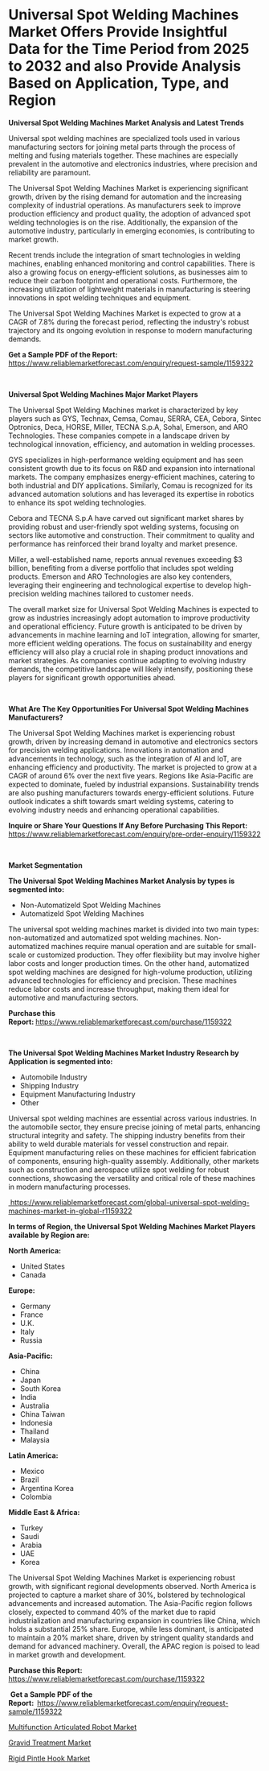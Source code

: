 <p><h1>Universal Spot Welding Machines Market Offers Provide Insightful Data for the Time Period from 2025 to 2032 and also Provide Analysis Based on Application, Type, and Region</h1></p><p><strong>Universal Spot Welding Machines Market Analysis and Latest Trends</strong></p>
<p><p>Universal spot welding machines are specialized tools used in various manufacturing sectors for joining metal parts through the process of melting and fusing materials together. These machines are especially prevalent in the automotive and electronics industries, where precision and reliability are paramount. </p><p>The Universal Spot Welding Machines Market is experiencing significant growth, driven by the rising demand for automation and the increasing complexity of industrial operations. As manufacturers seek to improve production efficiency and product quality, the adoption of advanced spot welding technologies is on the rise. Additionally, the expansion of the automotive industry, particularly in emerging economies, is contributing to market growth.</p><p>Recent trends include the integration of smart technologies in welding machines, enabling enhanced monitoring and control capabilities. There is also a growing focus on energy-efficient solutions, as businesses aim to reduce their carbon footprint and operational costs. Furthermore, the increasing utilization of lightweight materials in manufacturing is steering innovations in spot welding techniques and equipment.</p><p>The Universal Spot Welding Machines Market is expected to grow at a CAGR of 7.8% during the forecast period, reflecting the industry's robust trajectory and its ongoing evolution in response to modern manufacturing demands.</p></p>
<p><strong>Get a Sample PDF of the Report:&nbsp;</strong> <a href="https://www.reliablemarketforecast.com/enquiry/request-sample/1159322?utm_campaign=1840&utm_medium=2&utm_source=Github&utm_content=ia&utm_term=22032025&utm_id=universal-spot-welding-machines">https://www.reliablemarketforecast.com/enquiry/request-sample/1159322</a></p>
<p>&nbsp;</p>
<p><strong>Universal Spot Welding Machines Major Market Players</strong></p>
<p><p>The Universal Spot Welding Machines market is characterized by key players such as GYS, Technax, Cemsa, Comau, SERRA, CEA, Cebora, Sintec Optronics, Deca, HORSE, Miller, TECNA S.p.A, Sohal, Emerson, and ARO Technologies. These companies compete in a landscape driven by technological innovation, efficiency, and automation in welding processes.</p><p>GYS specializes in high-performance welding equipment and has seen consistent growth due to its focus on R&D and expansion into international markets. The company emphasizes energy-efficient machines, catering to both industrial and DIY applications. Similarly, Comau is recognized for its advanced automation solutions and has leveraged its expertise in robotics to enhance its spot welding technologies.</p><p>Cebora and TECNA S.p.A have carved out significant market shares by providing robust and user-friendly spot welding systems, focusing on sectors like automotive and construction. Their commitment to quality and performance has reinforced their brand loyalty and market presence.</p><p>Miller, a well-established name, reports annual revenues exceeding $3 billion, benefiting from a diverse portfolio that includes spot welding products. Emerson and ARO Technologies are also key contenders, leveraging their engineering and technological expertise to develop high-precision welding machines tailored to customer needs.</p><p>The overall market size for Universal Spot Welding Machines is expected to grow as industries increasingly adopt automation to improve productivity and operational efficiency. Future growth is anticipated to be driven by advancements in machine learning and IoT integration, allowing for smarter, more efficient welding operations. The focus on sustainability and energy efficiency will also play a crucial role in shaping product innovations and market strategies. As companies continue adapting to evolving industry demands, the competitive landscape will likely intensify, positioning these players for significant growth opportunities ahead.</p></p>
<p>&nbsp;</p>
<p><strong>What Are The Key Opportunities For Universal Spot Welding Machines Manufacturers?</strong></p>
<p><p>The Universal Spot Welding Machines market is experiencing robust growth, driven by increasing demand in automotive and electronics sectors for precision welding applications. Innovations in automation and advancements in technology, such as the integration of AI and IoT, are enhancing efficiency and productivity. The market is projected to grow at a CAGR of around 6% over the next five years. Regions like Asia-Pacific are expected to dominate, fueled by industrial expansions. Sustainability trends are also pushing manufacturers towards energy-efficient solutions. Future outlook indicates a shift towards smart welding systems, catering to evolving industry needs and enhancing operational capabilities.</p></p>
<p><strong>Inquire or Share Your Questions If Any Before Purchasing This Report:</strong> <a href="https://www.reliablemarketforecast.com/enquiry/pre-order-enquiry/1159322?utm_campaign=1840&utm_medium=2&utm_source=Github&utm_content=ia&utm_term=22032025&utm_id=universal-spot-welding-machines">https://www.reliablemarketforecast.com/enquiry/pre-order-enquiry/1159322</a></p>
<p>&nbsp;</p>
<p><strong>Market Segmentation</strong></p>
<p><strong>The Universal Spot Welding Machines Market Analysis by types is segmented into:</strong></p>
<p><ul><li>Non-Automatizeld Spot Welding Machines</li><li>Automatizeld Spot Welding Machines</li></ul></p>
<p><p>The universal spot welding machines market is divided into two main types: non-automatized and automatized spot welding machines. Non-automatized machines require manual operation and are suitable for small-scale or customized production. They offer flexibility but may involve higher labor costs and longer production times. On the other hand, automatized spot welding machines are designed for high-volume production, utilizing advanced technologies for efficiency and precision. These machines reduce labor costs and increase throughput, making them ideal for automotive and manufacturing sectors.</p></p>
<p><strong>Purchase this Report:&nbsp;</strong><a href="https://www.reliablemarketforecast.com/purchase/1159322?utm_campaign=1840&utm_medium=2&utm_source=Github&utm_content=ia&utm_term=22032025&utm_id=universal-spot-welding-machines">https://www.reliablemarketforecast.com/purchase/1159322</a></p>
<p>&nbsp;</p>
<p><strong>The Universal Spot Welding Machines Market Industry Research by Application is segmented into:</strong></p>
<p><ul><li>Automobile Industry</li><li>Shipping Industry</li><li>Equipment Manufacturing Industry</li><li>Other</li></ul></p>
<p><p>Universal spot welding machines are essential across various industries. In the automobile sector, they ensure precise joining of metal parts, enhancing structural integrity and safety. The shipping industry benefits from their ability to weld durable materials for vessel construction and repair. Equipment manufacturing relies on these machines for efficient fabrication of components, ensuring high-quality assembly. Additionally, other markets such as construction and aerospace utilize spot welding for robust connections, showcasing the versatility and critical role of these machines in modern manufacturing processes.</p></p>
<p><a href="https://www.reliablemarketforecast.com/global-universal-spot-welding-machines-market-in-global-r1159322?utm_campaign=1840&utm_medium=2&utm_source=Github&utm_content=ia&utm_term=22032025&utm_id=universal-spot-welding-machines">&nbsp;https://www.reliablemarketforecast.com/global-universal-spot-welding-machines-market-in-global-r1159322</a></p>
<p><strong>In terms of Region, the Universal Spot Welding Machines Market Players available by Region are:</strong></p>
<p>
    <p> <strong> North America: </strong>
        <ul>
            <li>United States</li>
            <li>Canada</li>
        </ul>
        </p> 
    <p> <strong> Europe: </strong>
        <ul>
            <li>Germany</li>
            <li>France</li>
            <li>U.K.</li>
            <li>Italy</li>
            <li>Russia</li>
        </ul>
        </p> 
    <p> <strong> Asia-Pacific: </strong>
        <ul>
            <li>China</li>
            <li>Japan</li>
            <li>South Korea</li>
            <li>India</li>
            <li>Australia</li>
            <li>China Taiwan</li>
            <li>Indonesia</li>
            <li>Thailand</li>
            <li>Malaysia</li>
        </ul>
        </p> 
    <p> <strong> Latin America: </strong>
        <ul>
            <li>Mexico</li>
            <li>Brazil</li>
            <li>Argentina Korea</li>
            <li>Colombia</li>
        </ul>
        </p> 
    <p> <strong> Middle East & Africa: </strong>
        <ul>
            <li>Turkey</li>
            <li>Saudi</li>
            <li>Arabia</li>
            <li>UAE</li>
            <li>Korea</li>
        </ul>
    </p>
    </p>
<p><p>The Universal Spot Welding Machines Market is experiencing robust growth, with significant regional developments observed. North America is projected to capture a market share of 30%, bolstered by technological advancements and increased automation. The Asia-Pacific region follows closely, expected to command 40% of the market due to rapid industrialization and manufacturing expansion in countries like China, which holds a substantial 25% share. Europe, while less dominant, is anticipated to maintain a 20% market share, driven by stringent quality standards and demand for advanced machinery. Overall, the APAC region is poised to lead in market growth and development.</p></p>
<p><strong>Purchase this Report: </strong><a href="https://www.reliablemarketforecast.com/purchase/1159322?utm_campaign=1840&utm_medium=2&utm_source=Github&utm_content=ia&utm_term=22032025&utm_id=universal-spot-welding-machines">https://www.reliablemarketforecast.com/purchase/1159322</a></p>
<p>&nbsp;<strong>Get a Sample PDF of the Report:&nbsp;&nbsp;</strong><a href="https://www.reliablemarketforecast.com/enquiry/request-sample/1159322?utm_campaign=1840&utm_medium=2&utm_source=Github&utm_content=ia&utm_term=22032025&utm_id=universal-spot-welding-machines">https://www.reliablemarketforecast.com/enquiry/request-sample/1159322</a></p>
<p><strong></strong></p>
<p><p><a href="https://github.com/arionmp/Market-Research-Report-List-5/blob/main/multifunction-articulated-robot-market.md?utm_campaign=1840&utm_medium=2&utm_source=Github&utm_content=ia&utm_term=22032025&utm_id=universal-spot-welding-machines">Multifunction Articulated Robot Market</a></p><p><a href="https://github.com/maikefelanc3/Market-Research-Report-List-1/blob/main/gravid-treatment-market.md?utm_campaign=1840&utm_medium=2&utm_source=Github&utm_content=ia&utm_term=22032025&utm_id=universal-spot-welding-machines">Gravid Treatment Market</a></p><p><a href="https://github.com/vimar16th/Market-Research-Report-List-7/blob/main/rigid-pintle-hook-market.md?utm_campaign=1840&utm_medium=2&utm_source=Github&utm_content=ia&utm_term=22032025&utm_id=universal-spot-welding-machines">Rigid Pintle Hook Market</a></p></p>